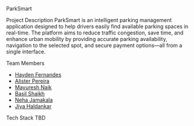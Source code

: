 ParkSmart

Project Description
ParkSmart is an intelligent parking management application designed to help drivers easily find available parking spaces in real-time. The platform aims to reduce traffic congestion, save time, and enhance urban mobility by providing accurate parking availability, navigation to the selected spot, and secure payment options—all from a single interface.

 Team Members
- [Hayden Fernandes](https://github.com/haydenfernandes31)
- [Alister Pereira](https://github.com/Alister82)
- [Mayuresh Naik](https://github.com/MayureshNaik111)
- [Basil Shaikh](https://github.com/username4)
- [Neha Jamakala](https://github.com/NehaSky)
- [Jiya Haldankar](https://github.com/jiya-haldankar77)

Tech Stack
TBD


